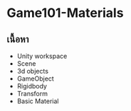 # Game101-Materials

## เนื้อหา

- Unity workspace 
- Scene
- 3d objects
- GameObject
- Rigidbody
- Transform
- Basic Material

